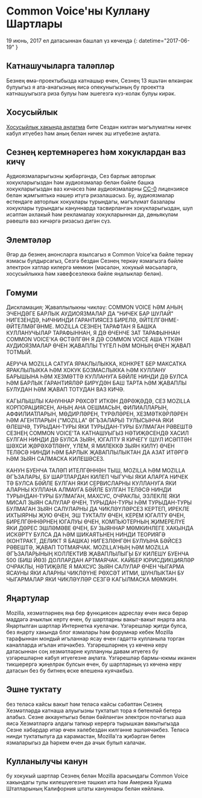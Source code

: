 # Common Voice'ны Куллану Шартлары

⁨19 июнь, 2017 ел⁩ датасыннан башлап үз көчендә {: datetime="2017-06-19" }

## Катнашучыларга таләпләр

Безнең өмә-проектыбызда катнашыр өчен, Сезнең 13 яшьтән өлкәнрәк булуыгыз я ата-анагызның яисә опекуныгызның бу проектта катнашуыгызга риза булуы һәм эшегезгә күз-колак булуы кирәк.

## Хосусыйлык

[Хосусыйлык хакында аңлатма](https://voice.allizom.org/privacy) бите Сездән килгән мәгълүматны ничек кабул итүебез һәм аның белән ничек эш итүебезне аңлата.

## Сезнең кертемнәрегез һәм хокуклардан ваз кичү

Аудиоязмаларыгызны җибәргәндә, Сез барлык авторлык хокукларыгыздан һәм аудиоязмалар белән бәйле башка хокукларыгыздан ваз кичәсез һәм аудиоязмаларны [CC-0](https://creativecommons.org/publicdomain/zero/1.0/) лицензиясе белән җәмгыятькә нәшер итүгә ризалашасыз. Бу, аудиоязмалар өстендәге авторлык хокуклары турындагы, мәгълүмат базалары хокуклары турындагы кануннарда тасвирланган хокукларыгыздан, шул исәптән әхлакый һәм рекламалау хокукларыннан да, дөньякүләм рәвештә ваз кичәргә ризасыз дигән сүз.

## Элемтәләр

Әгәр дә безнең анонсларга язылсагыз я Common Voice'ка бәйле теркәү язмасы булдырсагыз, Сезгә бездән Сезнең теркәү язмагызга бәйле электрон хатлар килергә мөмкин (мәсәлән, хокукый мәсьәләргә, хосусыйлыкка һәм хәвефсезлеккә бәйле яңалыклар белән).

## Гомуми

Дискламация; Җаваплылыкны чикләү: COMMON VOICE ҺӘМ АНЫҢ ЭЧЕНДӘГЕ БАРЛЫК АУДИОЯЗМАЛАР ДА "НИЧЕК БАР ШУЛАЙ" НИГЕЗЕНДӘ, ҺИЧНИНДИ ГАРАНТИЯСЕЗ БИРЕЛӘ, ӘЙТЕЛГӘНМЕ-ӘЙТЕЛМӘГӘНМЕ. MOZILLA СЕЗНЕҢ ТАРАФТАН Я БАШКА КУЛЛАНУЧЫЛАР ТАРАФЫННАН, Я ДӘ ӨЧЕНЧЕ ЗАТ ТАРАФЫННАН COMMON VOICE'КА ӨСТӘЛГӘН Я ДӘ COMMON VOICE АША ҮТКӘН АУДИОЯЗМАЛАР ӨЧЕН ҖАВАПЛЫ ТҮГЕЛ ҺӘМ МОНЫҢ ӨЧЕН ҖАВАП ТОТМЫЙ.

АЕРУЧА MOZILLA САТУГА ЯРАКЛЫЛЫККА, КОНКРЕТ БЕР МАКСАТКА ЯРАКЛЫЛЫККА ҺӘМ ХОКУК БОЗМАСЛЫККА ҺӘМ КУЛЛАНУ БАРЫШЫНА ҺӘМ ХЕЗМӘТТӘ КУЛЛАНУГА БӘЙЛЕ НИНДИ ДӘ БУЛСА ҺӘМ БАРЛЫК ГАРАНТИЯЛӘР БИРҮДӘН БАШ ТАРТА ҺӘМ ҖАВАПЛЫ БУЛУДАН ҺӘМ ҖАВАП ТОТУДАН ВАЗ КИЧӘ.

КАГЫЛЫШЛЫ КАНУННАР РӨХСӘТ ИТКӘН ДӘРӘҖӘДӘ, СЕЗ MOZILLA КОРПОРАЦИЯСЕН, АНЫҢ АНА ОЕШМАСЫН, ФИЛИАЛЛАРЫН, АФФИЛИАТЛАРЫН, МӨДИРЛӘРЕН, ТҮРӘЛӘРЕН, ХЕЗМӘТКӘРЛӘРЕН ҺӘМ АГЕНТЛАРЫН ("MOZILLA" ӘГЪЗАЛАРЫ) ТУЛЫСЫНЧА ЯКИ ӨЛЕШЧӘ, ТУРЫДАН-ТУРЫ ЯКИ ТУРЫДАН-ТУРЫ БУЛМАГАН РӘВЕШТӘ СЕЗНЕҢ COMMON VOICE'ТА КАТНАШУЫГЫЗ НӘТИҖӘСЕНДӘ ХАСИЛ БУЛГАН НИНДИ ДӘ БУЛСА ЗЫЯН, ЮГАЛТУ Я КИЧЕГҮ (ШУЛ ИСӘПТӘН ШӘХСИ ҖӘРӘХӘТЛӘНҮ, ҮЛЕМ, Я МИЛЕККӘ ЗЫЯН КИЛҮ) ӨЧЕН ТЕЛӘСӘ НИНДИ ҺӘМ БАРЛЫК ҖАВАПЛЫЛЫКТАН ДА АЗАТ ИТӘРГӘ ҺӘМ ЗЫЯН САЛМАСКА КИЛЕШӘСЕЗ.

КАНУН БУЕНЧА ТАЛӘП ИТЕЛГӘННӘН ТЫШ, MOZILLA ҺӘМ MOZILLA ӘГЪЗАЛАРЫ, БУ ШАРТЛАРДАН КИЛЕП ЧЫГУЧЫ ЯКИ АЛАРГА НИЧЕК ТӘ БУЛСА БӘЙЛЕ БУЛГАН ЯКИ СЕРВИСЛАРНЫ КУЛЛАНУГА ЯКИ АЛАРНЫ КУЛЛАНА АЛМАУГА БӘЙЛЕ БУЛГАН ТЕЛӘСӘ НИНДИ ТУРЫНДАН-ТУРЫ БУЛМАГАН, МАХСУС, ОЧРАКЛЫ, ЭЗЛЕКЛЕ ЯКИ МИСАЛ ЗЫЯН САЛУЛАР ӨЧЕН, ТУРЫДАН-ТУРЫ ҺӘМ ТУРЫДАН-ТУРЫ БУЛМАГАН ЗЫЯН САЛУЛАРНЫ ДА ЧИКЛӘҮЛӘРСЕЗ КЕРТЕП, ИРЕКЛЕ ИХТЫЯРНЫ ҖУЮ ӨЧЕН, ЭШ ТУКТАЛУ ӨЧЕН, КЕРЕМ ЮГАЛТУ ӨЧЕН, БИРЕЛГӘННӘРНЕҢ ЮГАЛУЫ ӨЧЕН, КОМПЬЮТЕРНЫҢ ҖИМЕРЕЛҮЕ ЯКИ ДӨРЕС ЭШЛӘМӘВЕ ӨЧЕН, БУ ЗЫЯННАР МӨМКИНЛЕГЕ ХАКЫНДА ИСКӘРТҮ БУЛСА ДА ҺӘМ ШИКАЯТЬНЕҢ НИНДИ ТЕОРИЯГӘ (КОНТРАКТ, ДЕЛИКТ Я БАШКА) НИГЕЗЛӘНГӘН БУЛУЫНА БӘЙСЕЗ РӘВЕШТӘ, ҖАВАП ТОТМАЯЧАК. MOZILLA'НЫҢ ҺӘМ MOZILLA ӘГЪЗАЛАРЫНЫҢ КОЛЛЕКТИВ ҖАВАПЛЫЛЫГЫ БУ КИЛЕШҮ БУЕНЧА 500 (БИШ ЙӨЗ) ДОЛЛАРДАН АРТМАЯЧАК. КАЙБЕР ЮРИСДИКЦИЯЛӘР ОЧРАКЛЫ, НӘТИҖӘЛЕ Я МАХСУС ЗЫЯН САЛУЛАР ӨЧЕН ЧЫГАРМА ЯСАУНЫ ЯКИ АЛАРНЫ ЧИКЛӘҮНЕ РӨХСӘТ ИТМИ, ШУНЛЫКТАН БУ ЧЫГАРМАЛАР ЯКИ ЧИКЛӘҮЛӘР СЕЗГӘ КАГЫЛМАСКА МӨМКИН.

## Яңартулар

Mozilla, хезмәтләрнең яңа бер функциясен адреслау өчен яисә берәр маддәгә ачыклык кертү өчен, бу шартларны вакыт-вакыт яңарта ала. Яңартылган шартлар Интернетка куелачак. Үзгәрешләр җитди булса, без яңарту хакында блог язмалары һәм форумнар кебек Mozilla тарафыннан мондый игъланнар ясау өчен гадәттә кулланыла торган каналларда игълан итәчәкбез. Үзгәрешләрнең үз көченә керү датасыннан соң хезмәтләрне куллануны дәвам итүегез бу үзгәрешләрне кабул итүегезне аңлата. Үзгәрешләр бармы-юкмы икәнен тикшерергә җиңелрәк булсын өчен, бу шартларның үз көченә керү датасын без бу битнең өске өлешенә куячакбыз.

## Эшне туктату

без теләсә кайсы вакыт һәм теләсә кайсы сәбәптән Сезнең Хезмәтләрдә катнаша алуыгызны туктатып тора я бөтенләй бетерә алабыз. Сезне аккаунтыгыз белән бәйләнгән электрон почтагыз аша яисә Хезмәтләргә алдагы тапкыр керергә тырышкан вакытыгызда Сезне хәбәрдар итәр өчен хәлебездән килгәнне эшләячәкбез. Теләсә нинди туктатылуга да карамастан, Mozilla'га җибәргән бөтен язмаларыгыз да һәркем өчен дә ачык булып калачак.

## Кулланылучы канун

бу хокукый шартлар Сезнең белән Mozilla арасындагы Common Voice хакындагы тулы килешүегезне тәшкил итә һәм Америка Кушма Штатларының Калифорния штаты кануннары белән көйләнә.
